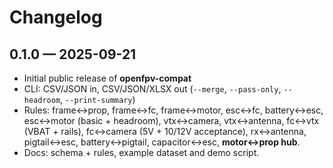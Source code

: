 # Changelog

## 0.1.0 — 2025-09-21
- Initial public release of **openfpv-compat**
- CLI: CSV/JSON in, CSV/JSON/XLSX out (`--merge`, `--pass-only`, `--headroom`, `--print-summary`)
- Rules: frame↔prop, frame↔fc, frame↔motor, esc↔fc, battery↔esc,
  esc↔motor (basic + headroom), vtx↔camera, vtx↔antenna, fc↔vtx (VBAT + rails),
  fc↔camera (5V + 10/12V acceptance), rx↔antenna, pigtail↔esc, battery↔pigtail,
  capacitor↔esc, **motor↔prop hub**.
- Docs: schema + rules, example dataset and demo script.
